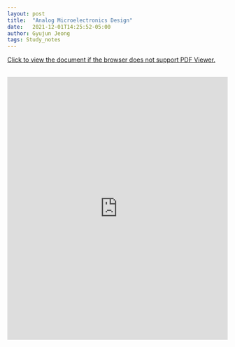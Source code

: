```yaml
---
layout: post
title:  "Analog Microelectronics Design"
date:   2021-12-01T14:25:52-05:00
author: Gyujun Jeong
tags: Study_notes
---
```


<a href="https://drive.google.com/file/d/1yv094ou4aNfCdRdjWzSc_spIqZS9zRCA/preview" target="_blank">Click to view the document if the browser does not support PDF Viewer.</a><br><br>
<iframe src="https://drive.google.com/file/d/1yv094ou4aNfCdRdjWzSc_spIqZS9zRCA/preview" style="width:100%; height:600px;" frameborder="0"></iframe>
